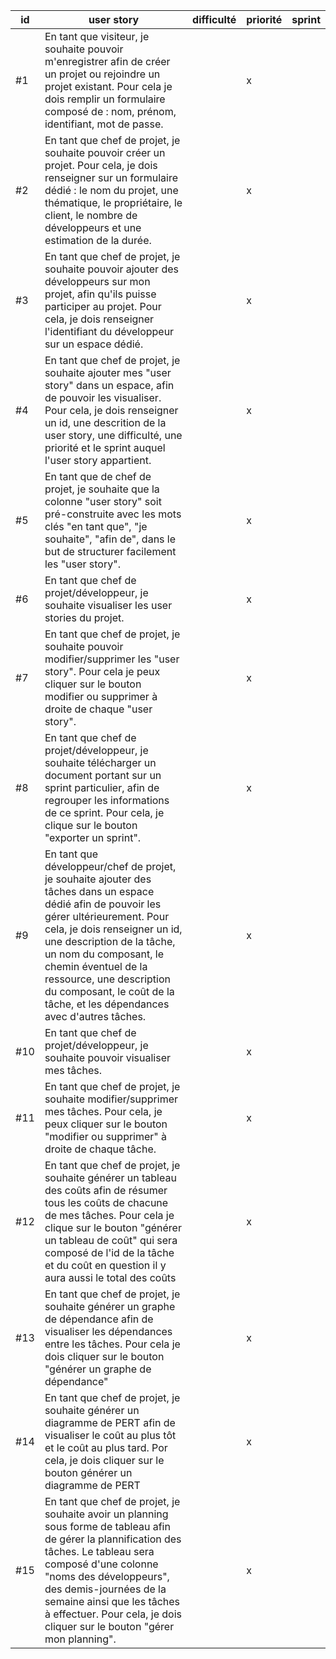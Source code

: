 | id | user story  | difficulté | priorité | sprint |
|----|-------|-------------|------------|-------------|
| #1 | En tant que visiteur, je souhaite pouvoir m'enregistrer afin de créer un projet ou rejoindre un projet existant. Pour cela je dois remplir un formulaire composé de : nom, prénom, identifiant, mot de passe.           |          |    x     |        |
| #2 |  En tant que chef de projet, je souhaite pouvoir créer un projet. Pour cela, je dois renseigner sur un formulaire dédié : le nom du projet, une thématique, le propriétaire, le client, le nombre de développeurs et une estimation de la durée. |                   |    x     |        |
| #3 | En tant que chef de projet, je souhaite pouvoir ajouter des développeurs sur mon projet, afin qu'ils puisse participer au projet. Pour cela, je dois renseigner l'identifiant du développeur sur un espace dédié.     |           |    x     |        |
| #4 |  En tant que chef de projet, je souhaite ajouter mes "user story" dans un espace, afin de pouvoir les visualiser. Pour cela, je dois renseigner un id, une descrition de la user story, une difficulté, une priorité et le sprint auquel l'user story appartient. |          |    x     |        |
| #5 | En tant que de chef de projet, je souhaite que la colonne "user story" soit pré-construite avec les mots clés "en tant que", "je souhaite", "afin de", dans le but de structurer facilement les "user story".  |              |    x     |        |
| #6 | En tant que chef de projet/développeur, je souhaite visualiser les user stories du projet.  |             |    x     |        |
| #7 | En tant que chef de projet, je souhaite pouvoir modifier/supprimer les "user story". Pour cela je peux cliquer sur le bouton modifier ou supprimer à droite de chaque "user story".  |          |   x     |        |
| #8 | En tant que chef de projet/développeur, je souhaite télécharger un document portant sur un sprint particulier, afin de regrouper les informations de ce sprint. Pour cela, je clique sur le bouton "exporter un sprint".        |         |    x     |        |
| #9 |  En tant que développeur/chef de projet, je souhaite ajouter des tâches dans un espace dédié afin de pouvoir les gérer ultérieurement. Pour cela, je dois renseigner un id, une description de la tâche, un nom du composant, le chemin éventuel de la ressource, une description du composant, le coût de la tâche, et les dépendances avec d'autres tâches.       |            |    x     |        |
| #10 | En tant que chef de projet/développeur, je souhaite pouvoir visualiser mes tâches.    |             |    x     |        |
| #11 | En tant que chef de projet, je souhaite modifier/supprimer mes tâches. Pour cela, je peux cliquer sur le bouton "modifier ou supprimer" à droite de chaque tâche.   |            |   x     |        |
| #12 | En tant que chef de projet, je souhaite générer un tableau des coûts afin de résumer tous les coûts de chacune de mes tâches. Pour cela je clique sur le bouton "générer un tableau de coût" qui sera composé de l'id de la tâche et du coût en question il y aura aussi le total des coûts  |            |   x     |        |
| #13 | En tant que chef de projet, je souhaite générer un graphe de dépendance afin de visualiser les dépendances entre les tâches. Pour cela je dois cliquer sur le bouton "générer un graphe de dépendance"  |            |   x     |        |
| #14 | En tant que chef de projet, je souhaite générer un diagramme de PERT afin de visualiser le coût au plus tôt et le coût au plus tard. Por cela, je dois cliquer sur le bouton générer un diagramme de PERT |            |   x     |        |
| #15 | En tant que chef de projet, je souhaite avoir un planning sous forme de tableau afin de gérer la plannification des tâches. Le tableau sera composé d'une colonne "noms des développeurs", des demis-journées de la semaine ainsi que les tâches à effectuer. Pour cela, je dois cliquer sur le bouton "gérer mon planning".  |         |    x     |        |